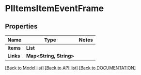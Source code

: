 # PIItemsItemEventFrame

## Properties
Name | Type | Notes
------------ | ------------- | -------------
**Items** | **List<PIItemEventFrame>**
**Links** | **Map<String, String>**

[[Back to Model list]](../../DOCUMENTATION.md#documentation-for-models) [[Back to API list]](../../DOCUMENTATION.md#documentation-for-api-endpoints) [[Back to DOCUMENTATION]](../../DOCUMENTATION.md)

